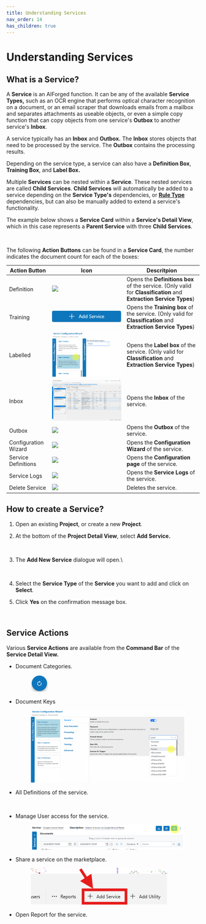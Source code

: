 ```yaml
---
title: Understanding Services
nav_order: 14
has_children: true
---
```


# Understanding Services

## What is a Service?

A **Service** is an AIForged function. It can be any of the available **Service Types,** such as an OCR engine that performs optical character recognition on a document, or an email scraper that downloads emails from a mailbox and separates attachments as useable objects, or even a simple copy function that can copy objects from one service's **Outbox** to another service's **Inbox**.

A service typically has an **Inbox** and **Outbox.** The **Inbox** stores objects that need to be processed by the service. The **Outbox** contains the processing results.

Depending on the service type, a service can also have a **Definition Box**, **Training Box**, and **Label Box.**

Multiple **Services** can be nested within a **Service**. These nested services are called **Child Services**. **Child Services** will automatically be added to a service depending on the **Service Type's** dependencies, or [**Rule Type**](../rules-engine/rules-engine.md) dependencies, but can also be manually added to extend a service's functionality.

The example below shows a **Service Card** within a **Service's Detail View**, which in this case represents a **Parent Service** with three **Child Services**.

<figure><img src="../.gitbook/assets/image (19) (2).png" alt=""><figcaption></figcaption></figure>

The following **Action Buttons** can be found in a **Service Card**, the number indicates the document count for each of the boxes:

| Action Button        | Icon                                                | Descritpion                                                                                                        |
| -------------------- | --------------------------------------------------- | ------------------------------------------------------------------------------------------------------------------ |
| Definition           | ![](<../.gitbook/assets/image (14) (2).png>)        | Opens the **Definitions box** of the service. (Only valid for **Classification** and **Extraction Service Types**) |
| Training             | ![](<../.gitbook/assets/image (26) (1).png>)        | Opens the **Training box** of the service. (Only valid for **Classification** and **Extraction Service Types**)    |
| Labelled             | ![](<../.gitbook/assets/image (8) (1).png>)         | Opens the **Label box** of the service. (Only valid for **Classification** and **Extraction Service Types**)       |
| Inbox                | ![](<../.gitbook/assets/image (6) (2) (1).png>)     | Opens the **Inbox** of the service.                                                                                |
| Outbox               | ![](<../.gitbook/assets/image (4) (3) (1) (2).png>) | Opens the **Outbox** of the service.                                                                               |
| Configuration Wizard | ![](<../.gitbook/assets/image (12) (2).png>)        | Opens the **Configuration Wizard** of the service.                                                                 |
| Service Definitions  | ![](<../.gitbook/assets/image (3) (2) (1).png>)     | Opens the **Configuration page** of the service.                                                                   |
| Service Logs         | ![](<../.gitbook/assets/image (10) (5).png>)        | Opens the **Service Logs** of the service.                                                                         |
| Delete Service       | ![](<../.gitbook/assets/image (16) (4).png>)        | Deletes the service.                                                                                               |

## How to create a Service?

1. Open an existing **Project**, or create a new **Project**.
2.  At the bottom of the **Project Detail View**, select **Add Service.**

    <figure><img src="../.gitbook/assets/image (20) (3) (1) (1) (1) (2).png" alt=""><figcaption></figcaption></figure>
3.  The **Add New Service** dialogue will open.\


    <figure><img src="../.gitbook/assets/image (9) (3).png" alt=""><figcaption></figcaption></figure>
4. Select the **Service Type** of the **Service** you want to add and click on **Select**.
5.  Click **Yes** on the confirmation message box.

    <figure><img src="../.gitbook/assets/image (22) (2).png" alt=""><figcaption></figcaption></figure>

## Service Actions

Various **Service Actions** are available from the **Command Bar** of the **Service Detail View.**

*   Document Categories.

    <figure><img src="../.gitbook/assets/image (24) (1) (1).png" alt=""><figcaption></figcaption></figure>
*   Document Keys

    <figure><img src="../.gitbook/assets/image (18) (1).png" alt=""><figcaption></figcaption></figure>
*   All Definitions of the service.

    <figure><img src="../.gitbook/assets/image (25) (5).png" alt=""><figcaption></figcaption></figure>
*   Manage User access for the service.

    <figure><img src="../.gitbook/assets/image (17) (1) (1).png" alt=""><figcaption></figcaption></figure>
*   Share a service on the marketplace.

    <figure><img src="../.gitbook/assets/image (13) (3).png" alt=""><figcaption></figcaption></figure>
*   Open Report for the service.

    <figure><img src="../.gitbook/assets/image (21) (2).png" alt=""><figcaption></figcaption></figure>
